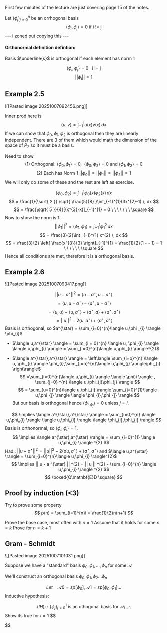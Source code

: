 First few minutes of the lecture are just covering page 15 of the notes.

Let $(\phi _{j})_{j=0}^{n}$ be an orrhogonal basis
$$
\langle \phi_{i},\phi _{j} \rangle = 0 \text{   if i != j}
$$
--- i zoned out copying this ---

#### Orthonormal definition defintion:

Basis $\underline{s}$ is orthogonal if each element has norm 1

$$
\langle \phi _{i},\phi _{j} \rangle  = 0 \ \ \ \text{i != j}
$$
$$
|| \phi _{i} || =1
$$
## Example 2.5

![[Pasted image 20251007092456.png]]

Inner prod here is
$$
\langle u,v \rangle = \int _{-1}^{1}u(x)v(x) \, dx
$$
If we can show that $\phi_{0},\phi_{1},\phi_{2}$ is orthogonal then they are linearly independent. There are 3 of them which would math the dimension of the space of $P_{2}$ so it must be a basis.

Need to show
$$
\text{(1) Orthogonal:  } \langle \phi_{0},\phi_{1} \rangle =0, \ \  \langle \phi_{0},\phi_{2} \rangle = 0 \text{ and } \langle \phi_{1},\phi_{2} \rangle =0
$$
$$
\text{(2) Each has Norm 1 } || \phi_{0} || = || \phi_{1} || = || \phi_{2} || = 1 
$$
We will only do some of these and the rest are left as exercise.

$$
\langle \phi_{0},\phi_{2} \rangle = \int_{-1}^{1} \phi_{0}(x)\phi_{2}(x) \, dx 
$$
$$
= \frac{1}{\sqrt{ 2 }} \sqrt{ \frac{5}{8} }\int_{-1}^{1}(3x^{2}-1)  \, dx 
$$
$$
= \frac{\sqrt{ 5 }}{4}[(x^{3}-x)]_{-1}^{1} = 0 \ \ \ \ \ \ \ \square
$$
Now to show the norm is 1:
$$
|| \phi_{1} ||^{2} = \langle \phi_{1},\phi_{1} \rangle = \int _{-1}^{1} \phi_{1}^{2} \, dx
$$
$$
= \frac{3}{2}\int _{-1}^{1} x^{2} \, dx
$$
$$
= \frac{3}{2} \left[ \frac{x^{3}}{3} \right]_{-1}^{1} = \frac{1}{2}(1 - - 1) = 1  \ \ \ \ \ \ \square
$$
Hence all conditions are met, therefore it is a orthogonal basis.

## Example 2.6

![[Pasted image 20251007093417.png]]

$$
|| u-a^{\star} ||^{2} = \langle u-a^{\star}, u - a ^{ \star} \rangle
$$
$$
= \langle u, u - a ^{ \star} \rangle  - \langle a^{\star}, u - a ^{ \star} \rangle
$$
$$
= \langle u,u \rangle - \langle u, a ^{ \star} \rangle - \langle a^{\star},a \rangle + \langle a^{\star},a^{\star} \rangle
$$
$$
= || u || ^{2} - 2 \langle u,a^{\star} \rangle + \langle a ^{ \star}, a ^{ \star} \rangle
$$
Basis is orthogonal, so $a^{\star} = \sum_{i=0}^{n}\langle u,\phi _{i} \rangle \phi_{i}$

 - $\langle u,a^{\star} \rangle = \sum_{i = 0}^{n} \langle u, \phi_{i} \rangle \langle u,\phi_{i} \rangle = \sum_{i=0}^{n}\langle u,\phi_{i} \rangle^{2}$


 - $\langle a^{\star},a^{\star} \rangle = \left\langle  \sum_{i=o}^{n} \langle u, \phi_{i} \rangle \phi_{i},\sum_{j=o}^{n}\langle u,\phi_{j} \rangle\phi_{j}  \right\rangle$
  $$
=\sum_{i=0}^{n}\langle u,\phi_{i} \rangle \langle \phi)i \rangle , \sum_{j=0} ^{n} \langle u,\phi_{j}\phi_{j} \rangle 
$$
$$
= \sum_{u=0}^{n}\langle u,\phi_{i} \rangle \sum_{j=0}^{1}\langle u,\phi_{j} \rangle \langle \phi_{i},\phi_{j} \rangle  
$$
But our basis is orthogonal hence $\langle \phi_{i,\phi_{j}} \rangle =0$ unless $j=i$.

$$
\implies \langle a^{\star},a^{\star} \rangle = \sum_{i=0}^{n} \langle u,\phi_{i} \rangle \langle u,\phi_{i} \rangle \langle \phi_{i},\phi_{i} \rangle 
$$
Basis is orthonormal, so $\langle \phi_{i},\phi_{i} \rangle =1$.
$$
\implies \langle a^{\star},a^{\star} \rangle = \sum_{i=0}^{1} \langle u,\phi_{i} \rangle ^{2}
$$
Had : $|| u-a^{\star} ||^{2}=|| u ||^{2}-2\langle du,a^{\star} \rangle + \langle a^{\star}, a^{\star} \rangle$ and $\langle u,a^{\star} \rangle = \sum_{i=0}^{n}\langle u,\phi_{i} \rangle^{2}$
$$
\implies || u - a ^{\star} || ^{2} = || u || ^{2} - \sum_{i=0}^{n} \langle u,\phi_{i} \rangle ^{2}
$$
$$
\boxed{Q\mathbf{E}D \square}
$$
## Proof by induction (<3)

Try to prove some property $$
p(n) = \sum_{i=1}^{n}i = \frac{1}{2}n(n+1)
$$

Prove the base case, most often with $n=1$
Assume that it holds for some $n = k$
Prove for $n = k+1$


## Gram - Schmidt

![[Pasted image 20251007101031.png]]

Suppose we have a "standard" basis $\phi_{0},\phi_{1},\dots,\phi_{n}$ for some $\mathcal{A}$

We'll construct an orthogonal basis $\phi_{0},\phi_{1},\phi_{2}\dots \phi_{n}$

$$
Let\ \ \ \  \mathcal{A}0 = sp[\phi_{0}], \mathcal{A}1 = sp[\phi_{0},\phi_{1}]\dots
$$
Inductive hypothesis:

$$
(IH)_{i} : \{ \phi_{j} \}_{j=0}^{1} \text{   is an othogonal basis for } \mathcal{A}_{i-1}
$$
Show its true for $i=1$
$$

$$

